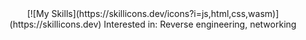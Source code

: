 <div align=center>
 [![My Skills](https://skillicons.dev/icons?i=js,html,css,wasm)](https://skillicons.dev)  
 Interested in: Reverse engineering, networking  
